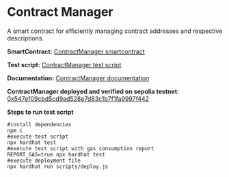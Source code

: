 # Contract Manager

A smart contract for efficiently managing contract addresses and respective descriptions.

**SmartContract:** [ContractManager smartcontract](https://github.com/Rakeally/contract_manager/blob/main/contracts/contractManager.sol)

**Test script:**  [ContractManager test script](https://github.com/Rakeally/contract_manager/blob/main/test/contractManagerTest.js)

**Documentation:** [ContractManager documentation](https://github.com/Rakeally/contract_manager/blob/main/documentation/contractManagerDoc.pdf)

**ContractManager deployed and verified on sepolia testnet**: [0x547ef09cbd5cd9ad528e7d83c1b7f1fa9997f442](https://sepolia.etherscan.io/address/0x547ef09cbd5cd9ad528e7d83c1b7f1fa9997f442)

**Steps to run test script**

```shell
#install dependencies
npm i
#execute test script
npx hardhat test
#execute test script with gas consumption report
REPORT_GAS=true npx hardhat test
#execute deployment file
npx hardhat run scripts/deploy.js
```
